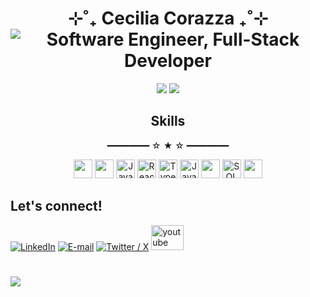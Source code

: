 <div align=center>
  <h1>  ⊹˚₊ Cecilia Corazza ₊˚⊹ <br>
 <img src="https://readme-typing-svg.demolab.com?font=Fira+Code&letterSpacing=0.2rem&pause=1200&color=60D1FF&center=true&vCenter=true&width=555&height=20&lines=Software+Engineer;Full-Stack+Developer" alt="Software Engineer, Full-Stack Developer" />
  </h1>

</div>

<div align=center>
  <a href="https://www.github.com/checorazza"><img src="https://github-readme-stats.vercel.app/api?username=checorazza&show_icons=true&theme=react&hide_border=true&hide=issues&hide_rank=true&include_all_commits=true&custom_title=Stats&bg_color=0D1117"></a>
  <a href="https://www.github.com/checorazza"><img src="https://github-readme-stats.vercel.app/api/top-langs/?username=checorazza&theme=react&hide_border=true&count_private=true&layout=compact&custom_title=Languages&langs_count=20&hide=dockerfile&size_weight=0.5&count_weight=0.5&bg_color=0D1117"></a> 
<div id="toc">
  <ul style="list-style: none">
    <summary>
      <h2>Skills</h2>
    </summary>
    ━━━━━━━━ ☆ ★ ☆ ━━━━━━━━
  </ul>
</div>

<p>
<img height=30px src="https://img.shields.io/badge/HTML5-131b39?&logo=html5&logoColor=E34F26">
<img height=30px src="https://img.shields.io/badge/CSS-131b39?&logo=CSS&logoColor=439af1">
<img alt="JavaScript" height=30px src="https://img.shields.io/badge/JavaScript-131b39?&logo=javascript&logoColor=F7C922">
<img alt="React" height=30px src="https://img.shields.io/badge/React-131b39?logo=react&logoColor=56ddef&"></a>
<img alt="TypeScript" height=30px src="https://img.shields.io/badge/TypeScript-131b39?logo=typescript&logoColor=007ACC&">
<img alt="Java" height=30px src="https://custom-icon-badges.demolab.com/badge/Java-131b39?logo=java&logoColor=FF9800"></a>
<img height=30px src="https://img.shields.io/badge/Python-131b39?&logo=python&logoColor=439af1">
<img alt="SQL" height=30px src="https://custom-icon-badges.demolab.com/badge/SQL-131b39?&logo=database&logoColor=4d62b0">
<img height=30px src="https://img.shields.io/badge/Tailwind_CSS-131b39?&logo=tailwind-css&logoColor=38B2AC">
</p>
</div>

<h2>Let's connect!</h2>
 <a href=https://www.linkedin.com/in/corazzacecilia/><img alt="LinkedIn" src="https://go-skill-icons.vercel.app/api/icons?i=linkedin&titles=true"></a>
 <a href=mailto:mceciliacorazza@gmail.com><img alt="E-mail" src="https://go-skill-icons.vercel.app/api/icons?i=gmail&titles=true"></a>
 <a href=https://www.x.com/checorazza/><img alt="Twitter / X" src="https://go-skill-icons.vercel.app/api/icons?i=x&titles=true"></a>
 <a href="https://www.youtube.com/watch?v=dQw4w9WgXcQ"><img src="https://raw.githubusercontent.com/maurodesouza/profile-readme-generator/master/src/assets/icons/social/youtube/default.svg" width="52" height="40" alt="youtube logo"  /></a>
<h1></h1>
<img src="https://komarev.com/ghpvc/?username=checorazza&color=248bb4&">
